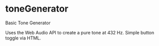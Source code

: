 # toneGenerator
Basic Tone Generator

Uses the Web Audio API to create a pure tone at 432 Hz. Simple button toggle via HTML.
